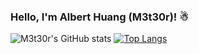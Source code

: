 ### Hello, I'm Albert Huang (M3t30r)! ☃



![M3t30r's GitHub stats](https://github-readme-stats.vercel.app/api?username=albert-notes&count_private=true&theme=tokyonight)
[![Top Langs](https://github-readme-stats.vercel.app/api/top-langs/?username=albert-notes&langs_count=8&theme=tokyonight&card_width=495px)](https://github.com/anuraghazra/github-readme-stats)

<!--
**albert-notes/albert-notes** is a ✨ _special_ ✨ repository because its `README.md` (this file) appears on your GitHub profile.

Here are some ideas to get you started:

- 🔭 I’m currently working on ...
- 🌱 I’m currently learning ...
- 👯 I’m looking to collaborate on ...
- 🤔 I’m looking for help with ...
- 💬 Ask me about ...
- 📫 How to reach me: ...
- 😄 Pronouns: ...
- ⚡ Fun fact: ...
-->
